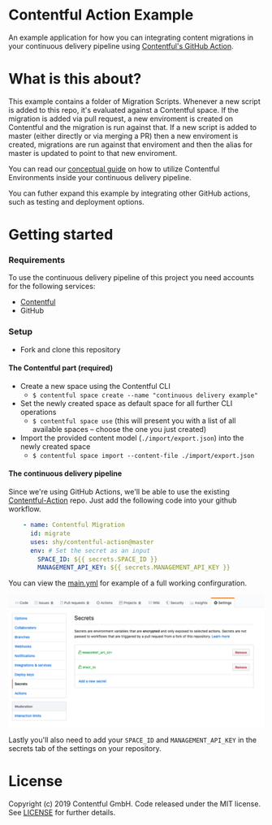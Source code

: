 Contentful Action Example
=====

An example application for how you can integrating content migrations in your continuous delivery pipeline using [Contentful's GitHub Action](contentful-labs).

What is this about?
=====

This example contains a folder of Migration Scripts. Whenever a new script is added to this repo, it's evaluated against a Contentful space. If the migration is added via pull request, a new enviroment is created on Contentful and the migration is run against that. If a new script is added to master (either directly or via merging a PR) then a new enviroment is created, migrations are run against that enviroment and then the alias for master is updated to point to that new enviroment.

You can read our [conceptual guide](https://www.contentful.com/developers/docs/concepts/deployment-pipeline/) on how to utilize Contentful Environments inside your continuous delivery pipeline.

You can futher expand this example by integrating other GitHub actions, such as testing and deployment options.

Getting started
=====

### Requirements

To use the continuous delivery pipeline of this project you need accounts for the following services:

- [Contentful](https://www.contentful.com)
- GitHub

### Setup

* Fork and clone this repository

#### The Contentful part (required)

* Create a new space using the Contentful CLI
  * `$ contentful space create --name "continuous delivery example"`
* Set the newly created space as default space for all further CLI operations
  * `$ contentful space use` (this will present you with a list of all available spaces – choose the one you just created)
* Import the provided content model (`./import/export.json`) into the newly created space
  * `$ contentful space import --content-file ./import/export.json`

#### The continuous delivery pipeline

Since we're using GitHub Actions, we'll be able to use the existing [Contentful-Action]() repo. Just add the following code into your github workflow.

```yml
    - name: Contentful Migration
      id: migrate
      uses: shy/contentful-action@master
      env: # Set the secret as an input
        SPACE_ID: ${{ secrets.SPACE_ID }}
        MANAGEMENT_API_KEY: ${{ secrets.MANAGEMENT_API_KEY }}
```
You can view the [main.yml](.github/workflows/main.yml) for example of a full working confirguration.

![Screenshot of GitHub Secret Panel](images/Secrets.png)

Lastly you'll also need to add your `SPACE_ID` and `MANAGEMENT_API_KEY` in the secrets tab of the settings on your repository.

License
=======

Copyright (c) 2019 Contentful GmbH. Code released under the MIT license. See [LICENSE](LICENSE) for further details.
